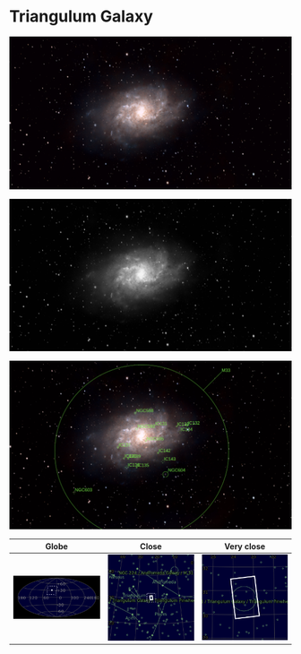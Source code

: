 # Triangulum Galaxy
![IMG](../Imaging//Original/Triangulum_Galaxy.jpg)



![IMG](../Imaging//Grayscale/Triangulum_Galaxy.jpg)

![IMG](../Imaging//Annotated/Triangulum_Galaxy_Annotated.jpg)

| Globe | Close | Very close |
| ----- | ----- | ----- |
|![IMG](../Imaging//Annotated/Triangulum_Galaxy_Globe.jpg) |![IMG](../Imaging//Annotated/Triangulum_Galaxy_Close.jpg) |![IMG](../Imaging//Annotated/Triangulum_Galaxy_Closer.jpg) |